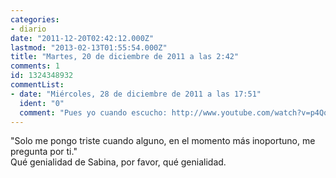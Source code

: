 ```yaml
---
categories:
- diario
date: "2011-12-20T02:42:12.000Z"
lastmod: "2013-02-13T01:55:54.000Z"
title: "Martes, 20 de diciembre de 2011 a las 2:42"
comments: 1
id: 1324348932
commentList:
- date: "Miércoles, 28 de diciembre de 2011 a las 17:51"
  ident: "0"
  comment: "Pues yo cuando escucho: http://www.youtube.com/watch?v=p4QqMKe3rwY&amp;feature=autoplay&amp;list=AVGxdCwVVULXfF2jImPPHDy55m7vSAs7Gw&amp;lf=list_related&amp;playnext=5  \n  \nQ armonias mas bien construidas! T_T"
---
```


"Solo me pongo triste cuando alguno, en el momento más inoportuno, me pregunta por ti."  
Qué genialidad de Sabina, por favor, qué genialidad.